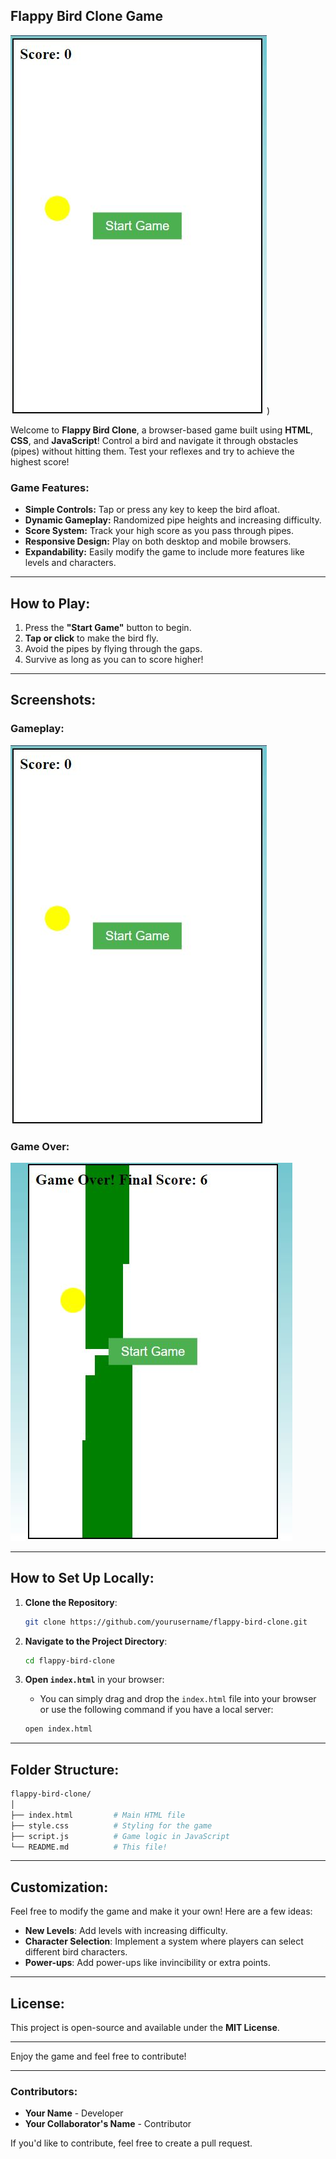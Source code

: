 

## **Flappy Bird Clone Game**

![Flappy Bird](https://github.com/thisisalokdon/Flappy-Bird-/blob/main/imagess/1.JPG?raw=true))

Welcome to **Flappy Bird Clone**, a browser-based game built using **HTML**, **CSS**, and **JavaScript**! Control a bird and navigate it through obstacles (pipes) without hitting them. Test your reflexes and try to achieve the highest score!

### **Game Features:**
- **Simple Controls:** Tap or press any key to keep the bird afloat.
- **Dynamic Gameplay:** Randomized pipe heights and increasing difficulty.
- **Score System:** Track your high score as you pass through pipes.
- **Responsive Design:** Play on both desktop and mobile browsers.
- **Expandability:** Easily modify the game to include more features like levels and characters.

---

## **How to Play:**
1. Press the **"Start Game"** button to begin.
2. **Tap or click** to make the bird fly.
3. Avoid the pipes by flying through the gaps.
4. Survive as long as you can to score higher!

---

## **Screenshots:**

### Gameplay:
![Gameplay Screenshot](https://github.com/thisisalokdon/Flappy-Bird-/blob/main/imagess/1.JPG?raw=true)

### Game Over:
![Game Over Screenshot](https://github.com/thisisalokdon/Flappy-Bird-/blob/main/imagess/2.JPG?raw=true)

---

## **How to Set Up Locally:**

1. **Clone the Repository**:
   ```bash
   git clone https://github.com/yourusername/flappy-bird-clone.git
   ```

2. **Navigate to the Project Directory**:
   ```bash
   cd flappy-bird-clone
   ```

3. **Open `index.html`** in your browser:
   - You can simply drag and drop the `index.html` file into your browser or use the following command if you have a local server:
   ```bash
   open index.html
   ```

---

## **Folder Structure**:

```bash
flappy-bird-clone/
│
├── index.html         # Main HTML file
├── style.css          # Styling for the game
├── script.js          # Game logic in JavaScript
└── README.md          # This file!
```

---

## **Customization**:
Feel free to modify the game and make it your own! Here are a few ideas:
- **New Levels**: Add levels with increasing difficulty.
- **Character Selection**: Implement a system where players can select different bird characters.
- **Power-ups**: Add power-ups like invincibility or extra points.
  
---

## **License**:
This project is open-source and available under the **MIT License**.

---

Enjoy the game and feel free to contribute!

---

### **Contributors**:
- **Your Name** - Developer
- **Your Collaborator's Name** - Contributor

If you'd like to contribute, feel free to create a pull request.

